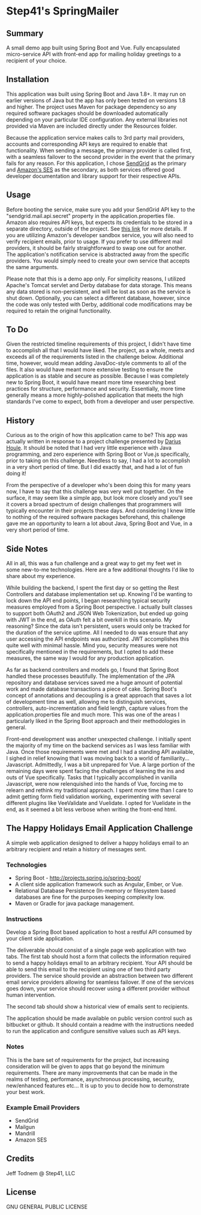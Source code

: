 # Step41's SpringMailer

## Summary

A small demo app built using Spring Boot and Vue. Fully encapsulated micro-service API with front-end app for mailing holiday greetings to a recipient of your choice. 

## Installation

This application was built using Spring Boot and Java 1.8+. It may run on earlier versions of Java but the app has only been tested on versions 1.8 and higher. The project uses Maven for package dependency so any required software packages should be downloaded automatically depending on your particular IDE configuration. Any external libraries not provided via Maven are included directly under the Resources folder. 

Because the application service makes calls to 3rd party mail providers, accounts and corresponding API keys are required to enable that functionality. When sending a message, the primary provider is called first, with a seamless failover to the second provider in the event that the primary fails for any reason. For this application, I chose [SendGrid](https://sendgrid.com/docs/API_Reference/api_v3.html) as the primary and [Amazon's SES](http://docs.aws.amazon.com/ses/latest/DeveloperGuide/Welcome.html) as the secondary, as both services offered good developer documentation and library support for their respective APIs.

## Usage

Before booting the service, make sure you add your SendGrid API key to the "sendgrid.mail.api.secret" property in the application.properties file. Amazon also requires API keys, but expects its credentials to be stored in a separate directory, outside of the project. See [this link](http://docs.aws.amazon.com/ses/latest/DeveloperGuide/create-shared-credentials-file.html) for more details. If you are utilizing Amazon's developer sandbox service, you will also need to verify recipient emails, prior to usage. If you prefer to use different mail providers, it should be fairly straightforward to swap one out for another. The application's notification service is abstracted away from the specific providers. You would simply need to create your own service that accepts the same arguments.  

Please note that this is a demo app only. For simplicity reasons, I utilized Apache's Tomcat servlet and Derby database for data storage. This means any data stored is non-persistent, and will be lost as soon as the service is shut down. Optionally, you can select a different database, however, since the code was only tested with Derby, additional code modifications may be required to retain the original functionality.

## To Do

Given the restricted timeline requirements of this project, I didn't have time to accomplish all that I would have liked. The project, as a whole, meets and exceeds all of the requirements listed in the challenge below. Additional time, however, would mean adding JavaDoc-style comments to all of the files. It also would have meant more extensive testing to ensure the application is as stable and secure as possible. Because I was completely new to Spring Boot, it would have meant more time researching best practices for structure, performance and security. Essentially, more time generally means a more highly-polished application that meets the high standards I've come to expect, both from a developer and user perspective. 

## History

Curious as to the origin of how this application came to be? This app was actually written in response to a project challenge presented by [Darius Houle](https://github.com/dariushoule/). It should be noted that I had very little experience with Java programming, and zero experience with Spring Boot or Vue.js specifically, prior to taking on this challenge. Needless to say, I had a lot to accomplish in a very short period of time. But I did exactly that, and had a lot of fun doing it! 

From the perspective of a developer who's been doing this for many years now, I have to say that this challenge was very well put together. On the surface, it may seem like a simple app, but look more closely and you'll see it covers a broad spectrum of design challenges that programmers will typically encounter in their projects these days. And considering I knew little to nothing of the required software packages beforehand, this challenge gave me an opportunity to learn a lot about Java, Spring Boot and Vue, in a very short period of time.

## Side Notes

All in all, this was a fun challenge and a great way to get my feet wet in some new-to-me technologies. Here are a few additional thoughts I'd like to share about my experience.

While building the backend, I spent the first day or so getting the Rest Controllers and database implementation set up. Knowing I'd be wanting to lock down the API end points, I began researching typical security measures employed from a Spring Boot perspective. I actually built classes to support both OAuth2 and JSON Web Tokenization, but ended up going with JWT in the end, as OAuth felt a bit overkill in this scenario. My reasoning? Since the data isn't persistent, users would only be tracked for the duration of the service uptime. All I needed to do was ensure that any user accessing the API endpoints was authorized. JWT accomplishes this quite well with minimal hassle. Mind you, security measures were not specifically mentioned in the requirements, but I opted to add these measures, the same way I would for any production application. 

As far as backend controllers and models go, I found that Spring Boot handled these processes beautifully. The implementation of the JPA repository and database services saved me a huge amount of potential work and made database transactions a piece of cake. Spring Boot's concept of annotations and decoupling is a great approach that saves a lot of development time as well, allowing me to distinguish services, controllers, auto-incrementation and field length, capture values from the application.properties file and much more. This was one of the areas I particularly liked in the Spring Boot approach and their methodologies in general. 

Front-end development was another unexpected challenge. I initially spent the majority of my time on the backend services as I was less familiar with Java. Once those requirements were met and I had a standing API available, I sighed in relief knowing that I was moving back to a world of familiarity... Javascript. Admittedly, I was a bit unprepared for Vue. A large portion of the remaining days were spent facing the challenges of learning the ins and outs of Vue specifically. Tasks that I typically accomplished in vanilla Javascript, were now relenquished into the hands of Vue, forcing me to relearn and rethink my traditional approach. I spent more time than I care to admit getting form field validation working, experimenting with several different plugins like VeeValidate and Vuelidate. I opted for Vuelidate in the end, as it seemed a bit less verbose when writing the front-end html.


## The Happy Holidays Email Application Challenge

A simple web application designed to deliver a happy holidays email to an arbitrary recipient and retain a history of messages sent.

### Technologies

- Spring Boot - http://projects.spring.io/spring-boot/
- A client side application framework such as Angular, Ember, or Vue.
- Relational Database Persistence (In-memory or filesystem based databases are fine for the purposes keeping complexity low. 
- Maven or Gradle for java package management. 

### Instructions

Develop a Spring Boot based application to host a restful API consumed by your client side application. 

The deliverable should consist of a single page web application with two tabs. The first tab should host a form that collects the information required to send a happy holidays email to an arbitrary recipient. Your API should be able to send this email to the recipient using one of two third party providers. The service should provide an abstraction between two different email service providers allowing for seamless failover. If one of the services goes down, your service should recover using a different provider without human intervention.

The second tab should show a historical view of emails sent to recipients. 

The application should be made available on public version control such as bitbucket or github. It should contain a readme with the instructions needed to run the application and configure sensitive values such as API keys. 

### Notes

This is the bare set of requirements for the project, but increasing consideration will be given to apps that go beyond the  minimum requirements. There are many improvements that can be made in the realms of testing, performance, asynchronous processing, security, new/enhanced features etc... It is up to you to decide how to demonstrate your best work. 

### Example Email Providers

- SendGrid
- Mailgun
- Mandrill
- Amazon SES

## Credits

Jeff Todnem @ Step41, LLC

## License

GNU GENERAL PUBLIC LICENSE
